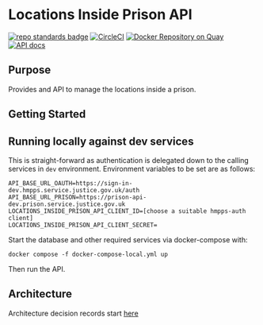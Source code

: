 # Locations Inside Prison API
[![repo standards badge](https://img.shields.io/badge/dynamic/json?color=blue&style=flat&logo=github&label=MoJ%20Compliant&query=%24.result&url=https%3A%2F%2Foperations-engineering-reports.cloud-platform.service.justice.gov.uk%2Fapi%2Fv1%2Fcompliant_public_repositories%2Fhmpps-locations-inside-prison-api)](https://operations-engineering-reports.cloud-platform.service.justice.gov.uk/public-github-repositories.html#hmpps-locations-inside-prison-api "Link to report")
[![CircleCI](https://circleci.com/gh/ministryofjustice/hmpps-locations-inside-prison-api/tree/main.svg?style=svg)](https://circleci.com/gh/ministryofjustice/hmpps-locations-inside-prison-api)
[![Docker Repository on Quay](https://quay.io/repository/hmpps/hmpps-locations-inside-prison-api/status "Docker Repository on Quay")](https://quay.io/repository/hmpps/hmpps-locations-inside-prison-api)
[![API docs](https://img.shields.io/badge/API_docs_-view-85EA2D.svg?logo=swagger)](https://locations-inside-prison-api-dev.hmpps.service.justice.gov.uk/swagger-ui/index.html?configUrl=/v3/api-docs)

## Purpose
Provides and API to manage the locations inside a prison.

## Getting Started

## Running locally against dev services

This is straight-forward as authentication is delegated down to the calling services in `dev` environment.
Environment variables to be set are as follows:

```
API_BASE_URL_OAUTH=https://sign-in-dev.hmpps.service.justice.gov.uk/auth
API_BASE_URL_PRISON=https://prison-api-dev.prison.service.justice.gov.uk
LOCATIONS_INSIDE_PRISON_API_CLIENT_ID=[choose a suitable hmpps-auth client]
LOCATIONS_INSIDE_PRISON_API_CLIENT_SECRET=
```

Start the database and other required services via docker-compose with:

```shell
docker compose -f docker-compose-local.yml up
```

Then run the API.

## Architecture

Architecture decision records start [here](docs/0001-use-adr.md)
